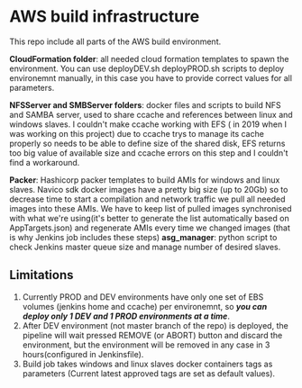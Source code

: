 # AWS build infrastructure
This repo include all parts of the AWS build environment.

**CloudFormation folder**: all needed cloud formation templates to spawn the environment. You can use deployDEV.sh deployPROD.sh  scripts to deploy environemnt manually, in this case you have to provide correct values for all parameters.

**NFSServer and SMBServer folders**: docker files and scripts to build NFS and SAMBA server, used to share ccache and references between linux and windows slaves. I couldn't make ccache working with EFS ( in 2019 when I was working on this project) due to ccache trys to manage its cache properly so needs to be able to define size of the shared disk, EFS returns too big value of available size and ccache errors on this step and I couldn't find a workaround. 

**Packer**:  Hashicorp packer templates to build AMIs for windows and linux slaves. Navico sdk docker images have a pretty big size (up to 20Gb) so to decrease time to start a compilation and network traffic we pull all needed images into these AMIs. We have to keep list of pulled images synchronised with what we're using(it's better to generate the list automatically based on AppTargets.json) and regenerate AMIs every time we changed images (that is why Jenkins job includes these steps)
**asg_manager**: python script to check Jenkins master queue size and manage number of desired slaves.

## Limitations

1. Currently PROD and DEV environments have only one set of EBS volumes (jenkins home and ccache) per environemnt, so ***you can deploy only 1 DEV and 1 PROD environments at a time***. 
2. After DEV environment (not master branch of the repo) is deployed, the pipeline will wait pressed  REMOVE (or ABORT) button and discard the environment, but the environment will be removed in any case in 3 hours(configured in Jenkinsfile).
3. Build job takes windows and linux slaves docker containers tags as parameters (Current latest approved tags are set as default values).


